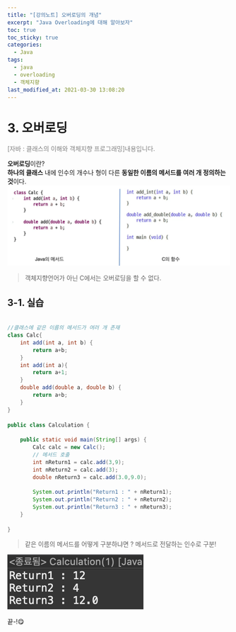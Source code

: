 ```yaml
---
title: "[강의노트] 오버로딩의 개념"
excerpt: "Java Overloading에 대해 알아보자"
toc: true
toc_sticky: true
categories:
  - Java
tags:
  - java
  - overloading
  - 객체지향
last_modified_at: 2021-03-30 13:08:20
---
```


# 3. 오버로딩
<span style="color:grey">[자바 : 클래스의 이해와 객체지향 프로그래밍]내용입니다.</span>
  
**오버로딩**이란?  
**하나의 클래스** 내에 인수의 개수나 형이 다른 **동일한 이름의 메서드를 여러 개 정의하는 것**이다.  
![이미지](/assets/images/JAVA/overloading/overloading1.png)

> 객체지향언어가 아닌 C에서는 오버로딩을 할 수 없다.

## 3-1. 실습

```java

//클래스에 같은 이름의 메서드가 여러 개 존재
class Calc{
	int add(int a, int b) {
		return a+b;
	}
	int add(int a){
		return a+1;
	}
	double add(double a, double b) {
		return a+b;
	}
}

public class Calculation {

	public static void main(String[] args) {		
		Calc calc = new Calc();
		// 메서드 호출
		int nReturn1 = calc.add(3,9);
		int nReturn2 = calc.add(3);
		double nReturn3 = calc.add(3.0,9.0);
		
		System.out.println("Return1 : " + nReturn1);
		System.out.println("Return2 : " + nReturn2);
		System.out.println("Return3 : " + nReturn3);
	}

}
```
> 같은 이름의 메서드를 어떻게 구분하냐면 ? 메서드로 전달하는 인수로 구분!  

![이미지](/assets/images/JAVA/overloading/overloading2.png)
  
  
끝-!😋